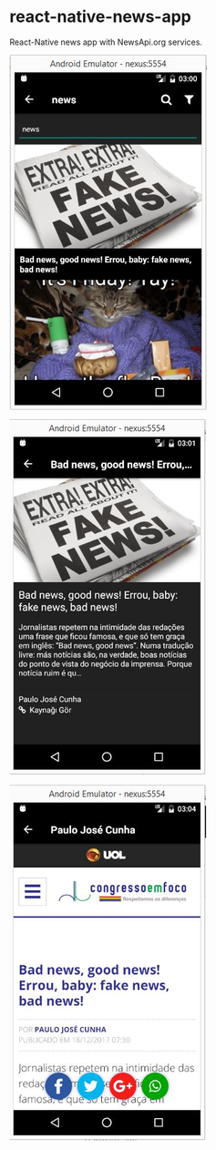 # react-native-news-app

React-Native news app with NewsApi.org services.

![Screen](https://raw.githubusercontent.com/barisguzellik/react-native-news-app/master/_screenshot/001.JPG)

![Screen](https://raw.githubusercontent.com/barisguzellik/react-native-news-app/master/_screenshot/002.JPG)

![Screen](https://raw.githubusercontent.com/barisguzellik/react-native-news-app/master/_screenshot/003.JPG)
